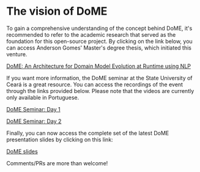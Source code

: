 # The vision of DoME

To gain a comprehensive understanding of the concept behind DoME, it's recommended to refer to the academic research that served as the foundation for this open-source project. By clicking on the link below, you can access Anderson Gomes' Master's degree thesis, which initiated this venture.

[DoME: An Architecture for Domain Model Evolution at Runtime using NLP](https://drive.google.com/file/d/1ZRTIcFfxnBvGyH68jN0VKs8cLAPu7SPK/view?usp=share_link)

If you want more information, the DoME seminar at the State University of Ceará is a great resource. You can access the recordings of the event through the links provided below. Please note that the videos are currently only available in Portuguese.

[DoME Seminar: Day 1](https://drive.google.com/file/d/1jtHNBOObXPg46uQBelwgyRXLnbsYThZh/view?usp=share_link) 

[DoME Seminar: Day 2](https://drive.google.com/file/d/1Jy60in-qUMWa94w3xt0FMygqkOF4Ylm5/view?usp=share_link)

Finally, you can now access the complete set of the latest DoME presentation slides by clicking on this link:

[DoME slides](https://docs.google.com/presentation/d/1ro1nztPj9RxAFqrirEe5FH4B9n5eSm8sEhLa80GXCtU/edit?usp=sharing)

Comments/PRs are more than welcome!
